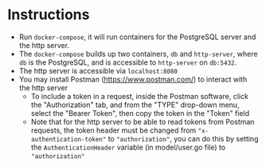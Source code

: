 # Instructions
- Run `docker-compose`, it will run containers for the PostgreSQL server and the http server.
- The `docker-compose` builds up two containers, `db` and `http-server`, where `db` is the PostgreSQL, and 
  is accessible to `http-server` on `db:5432`.
- The http server is accessible via `localhost:8080` 
- You may install Postman (https://www.postman.com/) to interact with the http server
    - To include a token in a request, inside the Postman software, click the "Authorization" tab, and from the "TYPE" drop-down menu, select the "Bearer Token", then copy the token in the "Token" field
    - Note that for the http server to be able to read tokens from Postman requests, the token header must be changed from `"x-authentication-token"` to `"authorization"`, you can do this by 
    setting the `AuthenticationHeader` variable (in model/user.go file) to `"authorization"`
    
    
